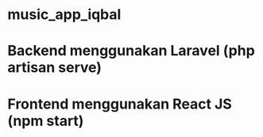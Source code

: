 # music_app_iqbal

# Backend menggunakan Laravel (php artisan serve)
# Frontend menggunakan React JS (npm start)
